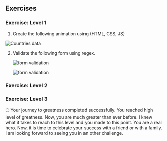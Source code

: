 ## Exercises

### Exercise: Level 1

1. Create the following animation using (HTML, CSS, JS)

![Countries data](./../images/projects/dom_mini_project_countries_object_day_10.1.gif)

2. Validate the following form using regex.

   ![form validation](./../images/projects/dom_mini_project_form_validation_day_10.2.1.png)

   ![form validation](./../images/projects/dom_mini_project_form_validation_day_10.2.png)

### Exercise: Level 2

### Exercise: Level 3

🌕 Your journey to greatness completed successfully. You reached high level of greatness. Now, you are much greater than ever before. I knew what it takes to reach to this level and you made to this point. You are a real hero. Now, it is time to celebrate your success with a friend or with a family. I am looking forward to seeing you in an other challenge.
